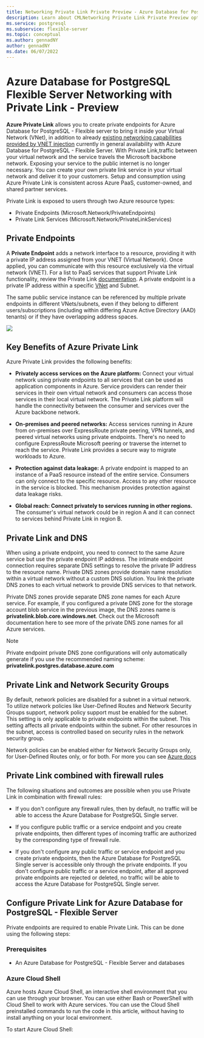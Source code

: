 ```yaml
---
title: Networking Private Link Private Preview - Azure Database for PostgreSQL - Flexible Server
description: Learn about CMLNetworking Private Link Private Preview option for Azure Database for PostgreSQL.
ms.service: postgresql
ms.subservice: flexible-server
ms.topic: conceptual
ms.author: gennadNY
author: gennadNY
ms.date: 06/07/2022
---
```

# Azure Database for PostgreSQL Flexible Server Networking with Private Link - Preview

**Azure Private Link** allows you to create private endpoints for Azure Database for PostgreSQL - Flexible server to bring it inside your Virtual Network (VNet), in addition to already [existing networking capabilities provided by VNET injection](https://learn.microsoft.com/azure/postgresql/flexible-server/concepts-networking) currently in general availability with Azure Database for PostgreSQL - Flexible Server. With Private Link,traffic between your virtual network and the service travels the Microsoft backbone network. Exposing your service to the public internet is no longer necessary. You can create your own private link service in your virtual network and deliver it to your customers. Setup and consumption using Azure Private Link is consistent across Azure PaaS, customer-owned, and shared partner services.

Private Link is exposed to users through two  Azure resource types:

- Private Endpoints (Microsoft.Network/PrivateEndpoints)
- Private Link Services (Microsoft.Network/PrivateLinkServices)

## Private Endpoints
A **Private Endpoint** adds a network interface to a resource, providing it with a private IP address assigned from your VNET (Virtual Network). Once applied, you can communicate with this resource exclusively via the virtual network (VNET).
For a list to PaaS services that support Private Link functionality, review the Private Link [documentation](https://learn.microsoft.com/en-us/azure/private-link/). A private endpoint is a private IP address within a specific [VNet](https://learn.microsoft.com/en-us/azure/virtual-network/virtual-networks-overview) and Subnet.

The same public service instance can be referenced by multiple private endpoints in different VNets/subnets, even if they belong to different users/subscriptions (including within differing Azure Active Directory (AAD) tenants) or if they have overlapping address spaces.

<image type="content" src="./media/azure-private-link.png" alt-text="Diagram that shows how Azure Private Link works with Private Endpoints." />


## Key Benefits of Azure Private Link

Azure Private Link provides the following benefits:

- **Privately access services on the Azure platform:** Connect your virtual network using private endpoints to all services that can be used as application components in Azure. Service providers can render their services in their own virtual network and consumers can access those services in their local virtual network. The Private Link platform will handle the connectivity between the consumer and services over the Azure backbone network.

- **On-premises and peered networks:** Access services running in Azure from on-premises over ExpressRoute private peering, VPN tunnels, and peered virtual networks using private endpoints. There's no need to configure ExpressRoute Microsoft peering or traverse the internet to reach the service. Private Link provides a secure way to migrate workloads to Azure.

- **Protection against data leakage:** A private endpoint is mapped to an instance of a PaaS resource instead of the entire service. Consumers can only connect to the specific resource. Access to any other resource in the service is blocked. This mechanism provides protection against data leakage risks.

- **Global reach: Connect privately to services running in other regions.** The consumer's virtual network could be in region A and it can connect to services behind Private Link in region B.

## Private Link and DNS

When using a private endpoint, you need to connect to the same Azure service but use the private endpoint IP address. The intimate endpoint connection requires separate DNS settings to resolve the private IP address to the resource name.
Private DNS zones provide domain name resolution within a virtual network without a custom DNS solution. You link the private DNS zones to each virtual network to provide DNS services to that network.

Private DNS zones provide separate DNS zone names for each Azure service. For example, if you configured a private DNS zone for the storage account blob service in the previous image, the DNS zones name is **privatelink.blob.core.windows.net**. Check out the Microsoft documentation here to see more of the private DNS zone names for all Azure services.
> [!NOTE]
>Private endpoint private DNS zone configurations will only automatically generate if you use the recommended naming scheme: **privatelink.postgres.database.azure.com**

## Private Link and Network Security Groups

By default, network policies are disabled for a subnet in a virtual network. To utilize network policies like User-Defined Routes and Network Security Groups support, network policy support must be enabled for the subnet. This setting is only applicable to private endpoints within the subnet. This setting affects all private endpoints within the subnet. For other resources in the subnet, access is controlled based on security rules in the network security group.

Network policies can be enabled either for Network Security Groups only, for User-Defined Routes only, or for both. For more you can see [Azure docs](https://learn.microsoft.com/azure/private-link/disable-private-endpoint-network-policy?tabs=network-policy-portal)

## Private Link combined with firewall rules

The following situations and outcomes are possible when you use Private Link in combination with firewall rules:

* If you don't configure any firewall rules, then by default, no traffic will be able to access the Azure Database for PostgreSQL Single server.

* If you configure public traffic or a service endpoint and you create private endpoints, then different types of incoming traffic are authorized by the corresponding type of firewall rule.

* If you don't configure any public traffic or service endpoint and you create private endpoints, then the Azure Database for PostgreSQL Single server is accessible only through the private endpoints. If you don't configure public traffic or a service endpoint, after all approved private endpoints are rejected or deleted, no traffic will be able to access the Azure Database for PostgreSQL Single server. 


## Configure Private Link for Azure Database for PostgreSQL - Flexible Server

Private endpoints are required to enable Private Link. This can be done using the following steps:

### Prerequisites
 * An Azure Database for PostgreSQL - Flexible Server and databases

### Azure Cloud Shell

Azure hosts Azure Cloud Shell, an interactive shell environment that you can use through your browser. You can use either Bash or PowerShell with Cloud Shell to work with Azure services. You can use the Cloud Shell preinstalled commands to run the code in this article, without having to install anything on your local environment.

To start Azure Cloud Shell:
